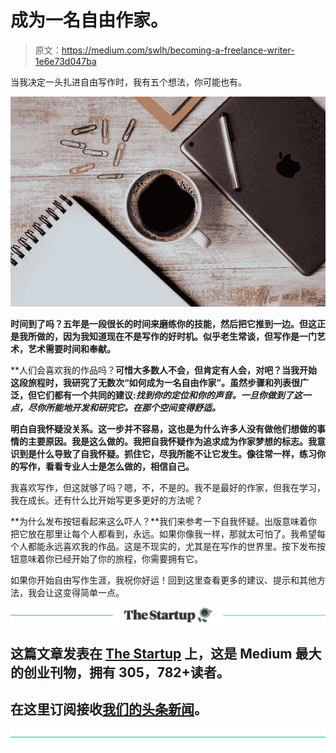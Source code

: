 # 成为一名自由作家。

> 原文：<https://medium.com/swlh/becoming-a-freelance-writer-1e6e73d047ba>

当我决定一头扎进自由写作时，我有五个想法，你可能也有。

![](img/d52e24904cc64c1220495f50a3fc555d.png)

**时间到了吗？五年是一段很长的时间来磨练你的技能，然后把它推到一边。但这正是我所做的，因为我知道现在不是写作的好时机。似乎老生常谈，但写作是一门艺术，艺术需要时间和奉献。**

**人们会喜欢我的作品吗？**可惜大多数人不会，但肯定有人会，对吧？当我开始这段旅程时，我研究了无数次“如何成为一名自由作家”。虽然步骤和列表很广泛，但它们都有一个共同的建议:**找到你的定位和你的声音*。一旦你做到了这一点，尽你所能地开发和研究它。在那个空间变得舒适。***

**明白自我怀疑没关系。这一步并不容易，这也是为什么许多人没有做他们想做的事情的主要原因。我是这么做的。我把自我怀疑作为追求成为作家梦想的标志。我意识到是什么导致了自我怀疑。抓住它，尽我所能不让它发生。像往常一样，练习你的写作，看看专业人士是怎么做的，相信自己。**

我喜欢写作，但这就够了吗？嗯，不，不是的。我不是最好的作家，但我在学习，我在成长。还有什么比开始写更多更好的方法呢？

**为什么发布按钮看起来这么吓人？**我们来参考一下自我怀疑。出版意味着你把它放在那里让每个人都看到，永远。如果你像我一样，那就太可怕了。我希望每个人都能永远喜欢我的作品。这是不现实的，尤其是在写作的世界里。按下发布按钮意味着你已经开始了你的旅程，你需要拥有它。

如果你开始自由写作生涯，我祝你好运！回到这里查看更多的建议、提示和其他方法，我会让这变得简单一点。

[![](img/308a8d84fb9b2fab43d66c117fcc4bb4.png)](https://medium.com/swlh)

## 这篇文章发表在 [The Startup](https://medium.com/swlh) 上，这是 Medium 最大的创业刊物，拥有 305，782+读者。

## 在这里订阅接收[我们的头条新闻](http://growthsupply.com/the-startup-newsletter/)。

[![](img/b0164736ea17a63403e660de5dedf91a.png)](https://medium.com/swlh)